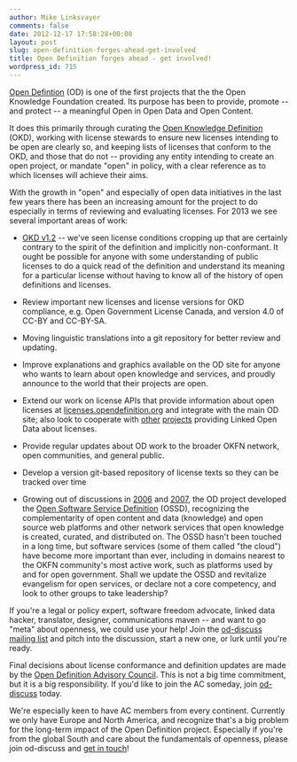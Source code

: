 ```yaml
---
author: Mike Linksvayer
comments: false
date: 2012-12-17 17:58:28+00:00
layout: post
slug: open-definition-forges-ahead-get-involved
title: Open Definition forges ahead - get involved!
wordpress_id: 715
---
```


[Open Defintion](http://opendefinition.org) (OD) is one of the first projects that the the Open Knowledge Foundation created. Its purpose has been to provide, promote -- and protect -- a meaningful Open in Open Data and Open Content.

It does this primarily through curating the [Open Knowledge Definition](http://opendefinition.org/okd) (OKD), working with license stewards to ensure new licenses intending to be open are clearly so, and keeping lists of licenses that conform to the OKD, and those that do not -- providing any entity intending to create an open project, or mandate "open" in policy, with a clear reference as to which licenses will achieve their aims.

With the growth in "open" and especially of open data initiatives in the last few years there has been an increasing amount for the project to do especially in terms of reviewing and evaluating licenses. For 2013 we see several important areas of work:

* [OKD v1.2](https://github.com/okfn/opendefinition/blob/d6b50aa5b3bcfbff2b662fe18fadef7d021752d3/source/open-knowledge-definition.markdown) -- we've seen license conditions cropping up that are certainly contrary to the spirit of the definition and implicitly non-conformant. It ought be possible for anyone with some understanding of public licenses to do a quick read of the definition and understand its meaning for a particular license without having to know all of the history of open definitions and licenses.

* Review important new licenses and license versions for OKD compliance, e.g. Open Government License Canada, and version 4.0 of CC-BY and CC-BY-SA.

* Moving linguistic translations into a git repository for better review and updating.

* Improve explanations and graphics available on the OD site for anyone who wants to learn about open knowledge and services, and proudly announce to the world that their projects are open.

* Extend our work on license APIs that provide information about open licenses at [licenses.opendefinition.org](http://licenses.opendefinition.org) and integrate with the main OD site; also look to cooperate with [other](https://spdx.org/licenses/) [projects](https://licensedb.org/) providing Linked Open Data about licenses.

* Provide regular updates about OD work to the broader OKFN network, open communities, and general public.

* Develop a version git-based repository of license texts so they can be tracked over time

* Growing out of discussions in [2006](http://lists.okfn.org/pipermail/okfn-discuss/2006-October/000177.html) and [2007](http://blog.okfn.org/2007/07/18/we-need-an-open-service-definition/), the OD project developed the [Open Software Service Definition](http://opendefinition.org/software-service/) (OSSD), recognizing the complementarity of open content and data (knowledge) and open source web platforms and other network services that open knowledge is created, curated, and distributed on. The OSSD hasn't been touched in a long time, but software services (some of them called "the cloud") have become more important than ever, including in domains nearest to the OKFN community's most active work, such as platforms used by and for open government. Shall we update the OSSD and revitalize evangelism for open services, or declare not a core competency, and look to other groups to take leadership?

If you're a legal or policy expert, software freedom advocate, linked data hacker, translator, designer, communications maven -- and want to go "meta" about openness, we could use your help! Join the [od-discuss mailing list](http://lists.okfn.org/mailman/listinfo/od-discuss) and pitch into the discussion, start a new one, or lurk until you're ready.

Final decisions about license conformance and definition updates are made by the [Open Definition Advisory Council](http://opendefinition.org/advisory-council/). This is not a big time commitment, but it is a big responsibility. If you'd like to join the AC someday, join [od-discuss](http://lists.okfn.org/mailman/listinfo/od-discuss) today.

We're especially keen to have AC members from every continent. Currently we only have Europe and North America, and recognize that's a big problem for the long-term impact of the Open Definition project. Especially if you're from the global South and care about the fundamentals of openness, please join od-discuss and [get in touch](http://opendefinition.org/contact/)!
